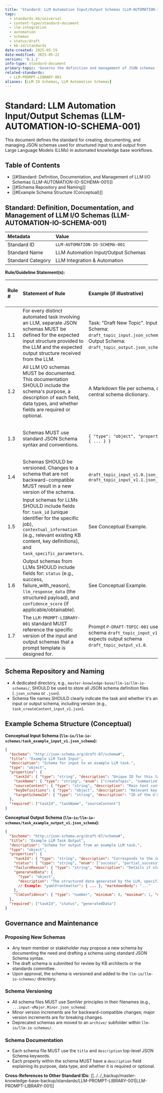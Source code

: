 ```yaml
---
title: 'Standard: LLM Automation Input/Output Schemas (LLM-AUTOMATION-IO-SCHEMA-001)'
tags:
  - standards-kb/universal
  - content-type/standard-document
  - llm-integration
  - automation
  - schemas
  - status/draft
  - kb-id/standards
date-created: 2025-05-19
date-modified: 2025-05-22
version: '0.1.2'
info-type: standard-document
primary-topic: 'Governs the definition and management of JSON schemas for LLM inputs and outputs.'
related-standards:
  - LLM-PROMPT-LIBRARY-001
aliases: [LLM IO Schemas, LLM Automation Schemas]
---
```


# Standard: LLM Automation Input/Output Schemas (LLM-AUTOMATION-IO-SCHEMA-001)

This document defines the standard for creating, documenting, and managing JSON schemas used for structured input to and output from Large Language Models (LLMs) in automated knowledge base workflows.

## Table of Contents
- [[#Standard: Definition, Documentation, and Management of LLM I/O Schemas (LLM-AUTOMATION-IO-SCHEMA-001)]]
- [[#Schema Repository and Naming]]
- [[#Example Schema Structure (Conceptual)]]

## Standard: Definition, Documentation, and Management of LLM I/O Schemas (LLM-AUTOMATION-IO-SCHEMA-001)

| Metadata        | Value                                 |
| :-------------- | :------------------------------------ |
| Standard ID     | `LLM-AUTOMATION-IO-SCHEMA-001`        |
| Standard Name   | LLM Automation Input/Output Schemas   |
| Standard Category | LLM Integration & Automation          |

**Rule/Guideline Statement(s):**

| Rule # | Statement of Rule                                                                                                                               | Example (if illustrative)                                    | Notes / Further Specification (if any)                                       |
| :----- | :---------------------------------------------------------------------------------------------------------------------------------------------- | :----------------------------------------------------------- | :--------------------------------------------------------------------------- |
| 1.1    | For every distinct automated task involving an LLM, separate JSON schemas MUST be defined for the expected input structure provided to the LLM and the expected output structure received from the LLM. | Task: "Draft New Topic". Input Schema: `draft_topic_input.json_schema`. Output Schema: `draft_topic_output.json_schema`. | Ensures clarity and predictability of LLM interactions.                      |
| 1.2    | All LLM I/O schemas MUST be documented. This documentation SHOULD include the schema's purpose, a description of each field, data types, and whether fields are required or optional. | A Markdown file per schema, or a central schema dictionary.  | Documentation is crucial for understanding and maintaining the automation.   |
| 1.3    | Schemas MUST use standard JSON Schema syntax and conventions.                                                                                   | `{ "type": "object", "properties": { ... } }`                | Promotes interoperability and use of standard validation tools.              |
| 1.4    | Schemas SHOULD be versioned. Changes to a schema that are not backward-compatible MUST result in a new version of the schema.                   | `draft_topic_input_v1.0.json_schema`, `draft_topic_input_v1.1.json_schema` | Manages evolution and impact on dependent prompts and scripts.             |
| 1.5    | Input schemas for LLMs SHOULD include fields for: `task_id` (unique identifier for the specific job), `contextual_information` (e.g., relevant existing KB content, key definitions), and `task_specific_parameters`. | See Conceptual Example.                                      | Provides necessary context for the LLM.                                      |
| 1.6    | Output schemas from LLMs SHOULD include fields for: `status` (e.g., success, failure_with_reason), `llm_response_data` (the structured payload), and `confidence_score` (if applicable/obtainable). | See Conceptual Example.                                      | Facilitates programmatic handling of LLM responses.                          |
| 1.7    | The `LLM-PROMPT-LIBRARY-001` standard MUST reference the specific version of the input and output schemas that a prompt template is designed for. | Prompt `P-DRAFT-TOPIC-001` uses input schema `draft_topic_input_v1.0` and expects output schema `draft_topic_output_v1.0`. | Ensures alignment between prompts and data structures.                       |

## Schema Repository and Naming

-   A dedicated directory, e.g., `master-knowledge-base/llm-io/llm-io-schemas/`, SHOULD be used to store all JSON schema definition files (`.json_schema` or `.json`).
-   Schema file names SHOULD clearly indicate the task and whether it's an input or output schema, including version (e.g., `task_createContent_input_v1.json`).

## Example Schema Structure (Conceptual)

**Conceptual Input Schema (`llm-io/llm-io-schemas/task_example_input_v1.json_schema`):**
```json
{
  "$schema": "http://json-schema.org/draft-07/schema#",
  "title": "Example LLM Task Input",
  "description": "Schema for input to an example LLM task.",
  "type": "object",
  "properties": {
    "taskId": { "type": "string", "description": "Unique ID for this task instance." },
    "taskName": { "type": "string", "enum": ["createTopic", "summarizeText", "suggestMetadata"] },
    "sourceContent": { "type": "string", "description": "Main text content to process." },
    "keyDefinitions": { "type": "object", "description": "Relevant key-value pairs from _key_definitions.md." },
    "targetSchemaId": { "type": "string", "description": "ID of the U-SCHEMA-* to adhere to for output." }
  },
  "required": ["taskId", "taskName", "sourceContent"]
}
```

**Conceptual Output Schema (`llm-io/llm-io-schemas/task_example_output_v1.json_schema`):**
```json
{
  "$schema": "http://json-schema.org/draft-07/schema#",
  "title": "Example LLM Task Output",
  "description": "Schema for output from an example LLM task.",
  "type": "object",
  "properties": {
    "taskId": { "type": "string", "description": "Corresponds to the input taskId." },
    "status": { "type": "string", "enum": ["success", "partial_success", "failure"] },
    "failureReason": { "type": "string", "description": "Details if status is failure." },
    "generatedData": {
      "type": "object",
      "description": "The structured data generated by the LLM, specific to the task."
      // Example: "yamlFrontmatter": { ... }, "markdownBody": "..."
    },
    "llmConfidence": { "type": "number", "minimum": 0, "maximum": 1, "description": "LLM's confidence if available." }
  },
  "required": ["taskId", "status", "generatedData"]
}
```

## Governance and Maintenance

### Proposing New Schemas
- Any team member or stakeholder may propose a new schema by documenting the need and drafting a schema using standard JSON Schema syntax.
- The draft schema is submitted for review by KB architects or the standards committee.
- Upon approval, the schema is versioned and added to the `llm-io/llm-io-schemas/` directory.

### Schema Versioning
- All schema files MUST use SemVer principles in their filenames (e.g., `...input-vMajor.Minor.json_schema`).
- Minor version increments are for backward-compatible changes; major version increments are for breaking changes.
- Deprecated schemas are moved to an `archive/` subfolder within `llm-io/llm-io-schemas/`.

### Schema Documentation
- Each schema file MUST use the `title` and `description` top-level JSON Schema keywords.
- Each property within the schema MUST have a `description` field explaining its purpose, data type, and whether it is required or optional.

**Cross-References to Other Standard IDs:** [[../../_backup/master-knowledge-base-backup/standards/LLM-PROMPT-LIBRARY-001|LLM-PROMPT-LIBRARY-001]] 